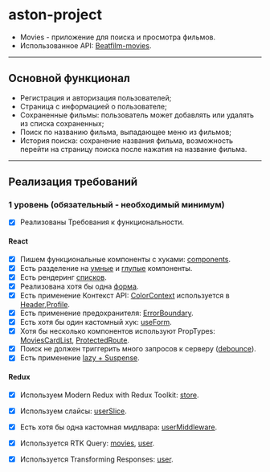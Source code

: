 # aston-project

- Movies - приложение для поиска и просмотра фильмов.
- Использованное API: [Beatfilm-movies](https://api.nomoreparties.co/beatfilm-movies").

---

## Основной функционал

- Регистрация и авторизация пользователей;
- Страница с информацией о пользователе;
- Сохраненные фильмы: пользователь может добавлять или удалять из списка сохраненных;
- Поиск по названию фильма, выпадающее меню из фильмов;
- История поиска: сохранение названия фильма, возможность перейти на страницу поиска после нажатия на название фильма.

---

## Реализация требований

### 1 уровень (обязательный - необходимый минимум)

- [x] Реализованы Требования к функциональности.

#### React

- [x] Пишем функциональные компоненты c хуками: [components](src/components).
- [x] Есть разделение на [умные](src/components/MoviesCardList/MoviesCardList.js) и [глупые](src/components/Promo/Promo.js) компоненты.
- [x] Есть рендеринг [списков](src/components/MoviesCardList/MoviesCardList.js).
- [x] Реализована хотя бы одна [форма](src/components/Register/Register.js).
- [x] Есть применение Контекст API: [ColorContext](src/components/context/ColorContext.jsx) используется в [Header](src/components/Header/Header.js),[Profile](src/components/Profile/Profile.js).
- [x] Есть применение предохранителя: [ErrorBoundary](src/components/Movies/Movies.js).
- [x] Есть хотя бы один кастомный хук: [useForm](src/components/hooks/useForm.jsx).
- [x] Хотя бы несколько компонентов используют PropTypes: [MoviesCardList](src/components/MoviesCardList/MoviesCardList.js), [ProtectedRoute](src/components/ProtectedRoute/ProtectedRoute.jsx).
- [x] Поиск не должен триггерить много запросов к серверу ([debounce](src/components/SearchForm/SearchForm.jsx)).
- [x] Есть применение [lazy + Suspense](src/components/App/App.js).

#### Redux

- [x] Используем Modern Redux with Redux Toolkit: [store](src/utils/store/store.js).
- [x] Используем слайсы: [userSliсe](src/utils/store/slices/userslice.js).
- [x] Есть хотя бы одна кастомная мидлвара: [userMiddleware](src/utils/store/middleware/userMiddleware.js).
- [x] Используется RTK Query: [movies](src/utils/store/query/movies.js), [user](src/utils/store/query/user.js).
- [x] Используется Transforming Responses: [user](src/utils/store/query/user.js).

